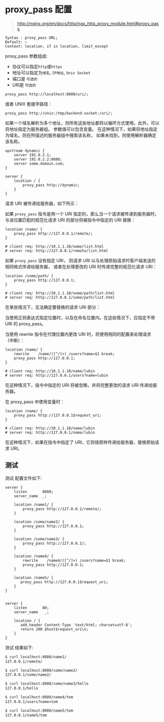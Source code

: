 # proxy_pass 配置

> http://nginx.org/en/docs/http/ngx_http_proxy_module.html#proxy_pass

```nginx
Syntax : proxy_pass URL;
Default: —
Context: location, if in location, limit_except
```

proxy_pass 参数组成:

- 协议可以指定`http`或`https`
- 地址可以指定为`域名`, `IP地址`, `Unix Socket`
- 端口是 `可选的`
- URI是 `可选的`

```nginx
proxy_pass http://localhost:8000/uri/;
```

或者 UNIX 套接字路径：

```nginx
proxy_pass http://unix:/tmp/backend.socket:/uri/;
```

如果一个域名解析为多个地址，则所有这些地址都将以循环方式使用。此外，可以将地址指定为服务器组。
参数值可以包含变量。 在这种情况下，如果将地址指定为域名，则在所描述的服务器组中搜索该名称，
如果未找到，则使用解析器确定该名称。

```nginx
upstream dynamic {
    server 192.0.2.1;
    server 192.0.2.2:8080;
    server some.domain.com;
}

server {
    location / {
        proxy_pass http://dynamic;
    }
}
```

请求 URI 被传递给服务器，如下所示：

如果 `proxy_pass` 指令是用一个 URI 指定的，那么当一个请求被传递到服务器时，
与该位置匹配的规范化请求 URI 的部分将被指令中指定的 URI 替换：

```nginx
location /name/ {
    proxy_pass http://127.0.0.1/remote/;
}

# client req: http://10.1.1.10/name/list.html
# server req: http://127.0.0.1/remote/list.html
```

如果 `proxy_pass` 没有指定 URI，
则请求 URI 以与处理原始请求时客户端发送的相同格式传递给服务器，
或者在处理更改的 URI 时传递完整的规范化请求 URI：

```nginx
location /some/path/ {
    proxy_pass http://127.0.0.1;
}

# client req: http://10.1.1.10/some/path/list.html
# server req: http://127.0.0.1/some/path/list.html
```

在某些情况下，无法确定要替换的请求 URI 部分：

当使用正则表达式指定位置时，以及在命名位置内。在这些情况下，应指定不带 URI 的 proxy_pass。

当使用 rewrite 指令在代理位置内更改 URI 时，将使用相同的配置来处理请求（中断）：

```nginx
location /name/ {
    rewrite    /name/([^/]+) /users?name=$1 break;
    proxy_pass http://127.0.0.1;
}

# client req: http://10.1.1.10/name/lubin
# server req: http://127.0.0.1/users?name=lubin
```

在这种情况下，指令中指定的 URI 将被忽略，并将完整更改的请求 URI 传递给服务器。

在 proxy_pass 中使用变量时：

```nginx
location /name/ {
    proxy_pass http://127.0.0.1$request_uri;
}

# client req: http://10.1.1.10/name/lubin
# server req: http://127.0.0.1/name/lubin
```

在这种情况下，如果在指令中指定了 URI，它将按原样传递给服务器，替换原始请求 URI。

## 测试


测试 配置文件如下:

```nginx
server {
    listen       8080;
    server_name  _;

    location /name1/ {
        proxy_pass http://127.0.0.1/remote/;
    }    

    location /some/name2/ {
        proxy_pass http://127.0.0.1;
    }

    location /some/name3/ {
        proxy_pass http://127.0.0.1/;
    }

    location /name4/ {
        rewrite    /name4/([^/]+) /users?name=$1 break;
        proxy_pass http://127.0.0.1;
    }

    location /name5/ {
       proxy_pass http://127.0.0.1$request_uri;
    }
}


server {
    listen       80;
    server_name   _;

    location / {
       add_header Content-Type 'text/html; charset=utf-8';
       return 200 $host$request_uri\n;
    }
}

```


测试 结果如下:


```bash
$ curl localhost:8080/name1/
127.0.0.1/remote/

$ curl localhost:8080/some/name2/
127.0.0.1/some/name2/

$ curl localhost:8080/some/name3/hello
127.0.0.1/hello

$ curl localhost:8080/name4/tom
127.0.0.1/users?name=tom

$ curl localhost:8080/name5/tom
127.0.0.1/name5/tom
```






